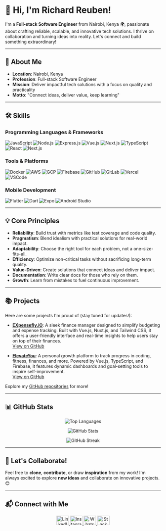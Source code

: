 # 👋 Hi, I'm Richard Reuben!

I'm a **Full-stack Software Engineer** from Nairobi, Kenya 🌍, passionate about crafting reliable, scalable, and innovative tech solutions. I thrive on collaboration and turning ideas into reality. Let's connect and build something extraordinary!

---

## 🚀 About Me

- **Location**: Nairobi, Kenya
- **Profession**: Full-stack Software Engineer
- **Mission**: Deliver impactful tech solutions with a focus on quality and practicality
- **Motto**: "Connect ideas, deliver value, keep learning"

---

## 🛠 Skills

### Programming Languages & Frameworks
![JavaScript](https://img.shields.io/badge/-JavaScript-EDD94B?logo=javascript&logoColor=white)
![Node.js](https://img.shields.io/badge/-Node.js-43853D?logo=node.js&logoColor=white)
![Express.js](https://img.shields.io/badge/-Express.js-404D59?logo=express&logoColor=white)
![Vue.js](https://img.shields.io/badge/-Vue.js-42b883?logo=vue.js&logoColor=white)
![Nuxt.js](https://img.shields.io/badge/-Nuxt.js-00C58E?logo=nuxtdotjs&logoColor=white)
![TypeScript](https://img.shields.io/badge/-TypeScript-3178C6?logo=typescript&logoColor=white)
![React](https://img.shields.io/badge/-React-61DAFB?logo=react&logoColor=white)
![Next.js](https://img.shields.io/badge/-Next.js-000000?logo=nextdotjs&logoColor=white)

### Tools & Platforms
![Docker](https://img.shields.io/badge/-Docker-2496ED?logo=docker&logoColor=white)
![AWS](https://img.shields.io/badge/-AWS-232F3E?logo=amazonaws&logoColor=white)
![GCP](https://img.shields.io/badge/-GCP-4285F4?logo=googlecloud&logoColor=white)
![Firebase](https://img.shields.io/badge/-Firebase-FFCA28?logo=firebase&logoColor=white)
![GitHub](https://img.shields.io/badge/-GitHub-181717?logo=github&logoColor=white)
![GitLab](https://img.shields.io/badge/-GitLab-FCA121?logo=gitlab&logoColor=white)
![Vercel](https://img.shields.io/badge/-Vercel-000000?logo=vercel&logoColor=white)
![VSCode](https://img.shields.io/badge/-VSCode-007ACC?logo=visualstudiocode&logoColor=white)

### Mobile Development
![Flutter](https://img.shields.io/badge/-Flutter-02569B?logo=flutter&logoColor=white)
![Dart](https://img.shields.io/badge/-Dart-0175C2?logo=dart&logoColor=white)
![Expo](https://img.shields.io/badge/-Expo-000020?logo=expo&logoColor=white)
![Android Studio](https://img.shields.io/badge/-Android%20Studio-3DDC84?logo=androidstudio&logoColor=white)

---

## 💡 Core Principles

- **Reliability**: Build trust with metrics like test coverage and code quality.
- **Pragmatism**: Blend idealism with practical solutions for real-world impact.
- **Adaptability**: Choose the right tool for each problem, not a one-size-fits-all.
- **Efficiency**: Optimize non-critical tasks without sacrificing long-term quality.
- **Value-Driven**: Create solutions that connect ideas and deliver impact.
- **Documentation**: Write clear docs for those who rely on them.
- **Growth**: Learn from mistakes to fuel continuous improvement.

---

## 📚 Projects

Here are some projects I'm proud of (stay tuned for updates!):

- **[EXpensefly.iO](https://e-xpensefly-i-o.vercel.app/)**: A sleek finance manager designed to simplify budgeting and expense tracking. Built with Vue.js, Nuxt.js, and Tailwind CSS, it offers a user-friendly interface and real-time insights to help users stay on top of their finances.  
  [View on GitHub](https://github.com/RichardNzembei/EXpensefly.iO)

- **[ElevateYou](https://elevate-you-rho.vercel.app/)**: A personal growth platform to track progress in coding, fitness, finances, and more. Powered by Vue.js, TypeScript, and Firebase, it features dynamic dashboards and goal-setting tools to inspire self-improvement.  
  [View on GitHub](https://github.com/RichardNzembei/ElevateYou)

  
Explore my [GitHub repositories](https://github.com/RichardNzembei) for more!

---

## 📊 GitHub Stats

<p align="center">
  <img src="https://github-readme-stats.vercel.app/api/top-langs?username=RichardNzembei&show_icons=true&locale=en&layout=compact&theme=radical" alt="Top Languages" />
</p>
<p align="center">
  <img src="https://github-readme-stats.vercel.app/api?username=RichardNzembei&show_icons=true&locale=en&theme=radical" alt="GitHub Stats" />
</p>
<p align="center">
  <img src="https://github-readme-streak-stats.herokuapp.com/?user=RichardNzembei&theme=radical" alt="GitHub Streak" />
</p>

---

## 🤝 Let's Collaborate!

Feel free to **clone**, **contribute**, or draw **inspiration** from my work! I'm always excited to explore **new ideas** and collaborate on innovative projects. 😊

---

## 📬 Connect with Me

<p align="center">
  <a href="https://linkedin.com/in/Richard Reuben" target="_blank">
    <img src="https://raw.githubusercontent.com/rahuldkjain/github-profile-readme-generator/master/src/images/icons/Social/linked-in-alt.svg" alt="LinkedIn" height="30" width="40" />
  </a>
  <a href="https://www.instagram.com/reuben__rnzembei" target="_blank">
    <img src="https://raw.githubusercontent.com/rahuldkjain/github-profile-readme-generator/master/src/images/icons/Social/instagram.svg" alt="Instagram" height="30" width="40" />
  </a>
  <a href="https://wa.me/254740934445" target="_blank">
    <img src="https://raw.githubusercontent.com/rahuldkjain/github-profile-readme-generator/master/src/images/icons/Social/whatsapp.svg" alt="WhatsApp" height="30" width="40" />
  </a>
  <a href="https://stackoverflow.com/users/23212627/saint" target="_blank">
    <img src="https://stackoverflow.com/favicon.ico" alt="Stack Overflow" height="30" width="40" />
  </a>
</p>

